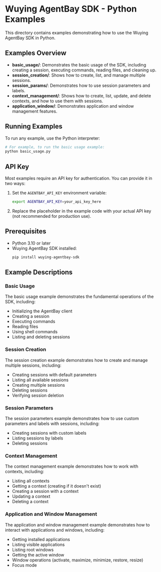 # Wuying AgentBay SDK - Python Examples

This directory contains examples demonstrating how to use the Wuying AgentBay SDK in Python.

## Examples Overview

- **basic_usage/**: Demonstrates the basic usage of the SDK, including creating a session, executing commands, reading files, and cleaning up.
- **session_creation/**: Shows how to create, list, and manage multiple sessions.
- **session_params/**: Demonstrates how to use session parameters and labels.
- **context_management/**: Shows how to create, list, update, and delete contexts, and how to use them with sessions.
- **application_window/**: Demonstrates application and window management features.

## Running Examples

To run any example, use the Python interpreter:

```bash
# For example, to run the basic usage example:
python basic_usage.py
```

## API Key

Most examples require an API key for authentication. You can provide it in two ways:

1. Set the `AGENTBAY_API_KEY` environment variable:
   ```bash
   export AGENTBAY_API_KEY=your_api_key_here
   ```

2. Replace the placeholder in the example code with your actual API key (not recommended for production use).

## Prerequisites

- Python 3.10 or later
- Wuying AgentBay SDK installed:
  ```bash
  pip install wuying-agentbay-sdk
  ```

## Example Descriptions

### Basic Usage

The basic usage example demonstrates the fundamental operations of the SDK, including:
- Initializing the AgentBay client
- Creating a session
- Executing commands
- Reading files
- Using shell commands
- Listing and deleting sessions

### Session Creation

The session creation example demonstrates how to create and manage multiple sessions, including:
- Creating sessions with default parameters
- Listing all available sessions
- Creating multiple sessions
- Deleting sessions
- Verifying session deletion

### Session Parameters

The session parameters example demonstrates how to use custom parameters and labels with sessions, including:
- Creating sessions with custom labels
- Listing sessions by labels
- Deleting sessions

### Context Management

The context management example demonstrates how to work with contexts, including:
- Listing all contexts
- Getting a context (creating if it doesn't exist)
- Creating a session with a context
- Updating a context
- Deleting a context

### Application and Window Management

The application and window management example demonstrates how to interact with applications and windows, including:
- Getting installed applications
- Listing visible applications
- Listing root windows
- Getting the active window
- Window operations (activate, maximize, minimize, restore, resize)
- Focus mode
